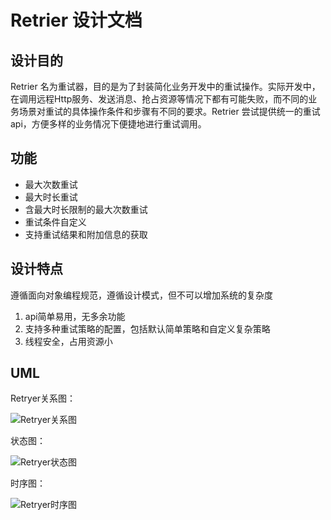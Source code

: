 # Retrier 设计文档

## 设计目的

Retrier 名为重试器，目的是为了封装简化业务开发中的重试操作。实际开发中，在调用远程Http服务、发送消息、抢占资源等情况下都有可能失败，而不同的业务场景对重试的具体操作条件和步骤有不同的要求。Retrier 尝试提供统一的重试api，方便多样的业务情况下便捷地进行重试调用。

## 功能

- 最大次数重试
- 最大时长重试
- 含最大时长限制的最大次数重试
- 重试条件自定义
- 支持重试结果和附加信息的获取

## 设计特点

遵循面向对象编程规范，遵循设计模式，但不可以增加系统的复杂度

1. api简单易用，无多余功能
2. 支持多种重试策略的配置，包括默认简单策略和自定义复杂策略
3. 线程安全，占用资源小

## UML

Retryer关系图：

![Retryer关系图](C:\Users\freemasonzyx\Desktop\retryer文档\Retryer关系图.svg)

状态图：

![Retryer状态图](C:\Users\freemasonzyx\Desktop\retryer文档\Retryer状态图.svg)

时序图：

![Retryer时序图](C:\Users\freemasonzyx\Desktop\retryer文档\Retryer时序图.svg)
